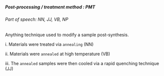 ##### Post-processing / treatment method : PMT

###### Part of speech: NN, JJ, VB, NP

Anything technique used to modify a sample post-synthesis.

i. Materials were treated via `annealing` (NN)

ii. Materials were `annealed` at high temperature (VB)

iii. The `annealed` samples were then cooled via a rapid quenching technique (JJ)